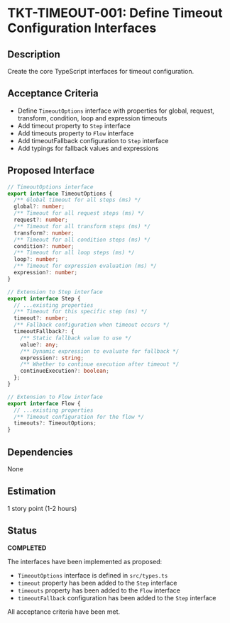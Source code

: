 # TKT-TIMEOUT-001: Define Timeout Configuration Interfaces

## Description

Create the core TypeScript interfaces for timeout configuration.

## Acceptance Criteria

- Define `TimeoutOptions` interface with properties for global, request, transform, condition, loop and expression timeouts
- Add timeout property to `Step` interface
- Add timeouts property to `Flow` interface
- Add timeoutFallback configuration to `Step` interface
- Add typings for fallback values and expressions

## Proposed Interface

```typescript
// TimeoutOptions interface
export interface TimeoutOptions {
  /** Global timeout for all steps (ms) */
  global?: number;
  /** Timeout for all request steps (ms) */
  request?: number;
  /** Timeout for all transform steps (ms) */
  transform?: number;
  /** Timeout for all condition steps (ms) */
  condition?: number;
  /** Timeout for all loop steps (ms) */
  loop?: number;
  /** Timeout for expression evaluation (ms) */
  expression?: number;
}

// Extension to Step interface
export interface Step {
  // ...existing properties
  /** Timeout for this specific step (ms) */
  timeout?: number;
  /** Fallback configuration when timeout occurs */
  timeoutFallback?: {
    /** Static fallback value to use */
    value?: any;
    /** Dynamic expression to evaluate for fallback */
    expression?: string;
    /** Whether to continue execution after timeout */
    continueExecution?: boolean;
  };
}

// Extension to Flow interface
export interface Flow {
  // ...existing properties
  /** Timeout configuration for the flow */
  timeouts?: TimeoutOptions;
}
```

## Dependencies

None

## Estimation

1 story point (1-2 hours)

## Status

**COMPLETED**

The interfaces have been implemented as proposed:
- `TimeoutOptions` interface is defined in `src/types.ts`
- `timeout` property has been added to the `Step` interface
- `timeouts` property has been added to the `Flow` interface
- `timeoutFallback` configuration has been added to the `Step` interface

All acceptance criteria have been met.

